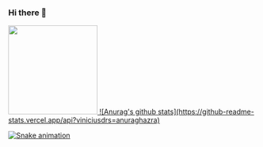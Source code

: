 ### Hi there 👋

<!--
**viniciusdrs/viniciusdrs** is a ✨ _special_ ✨ repository because its `README.md` (this file) appears on your GitHub profile.

Here are some ideas to get you started:

- 🔭 I’m currently working on ...
- 🌱 I’m currently learning ...
- 👯 I’m looking to collaborate on ...
- 🤔 I’m looking for help with ...
- 💬 Ask me about ...
- 📫 How to reach me: ...
- 😄 Pronouns: ...
- ⚡ Fun fact: ...
-->

<div>
<a href="https://github.com/viniciusdrs">
<img height="180em" src="https://github-readme-stats.vercel.app/api/top-langs/?username=viniciusdrs&layout=compact&langs_count=7&theme=dracula"/>
![Anurag's github stats](https://github-readme-stats.vercel.app/api?viniciusdrs=anuraghazra)
</div>


![Snake animation](https://github.com/viniciusdrs/viniciusdrs/blob/output/github-contribution-grid-snake.svg)

